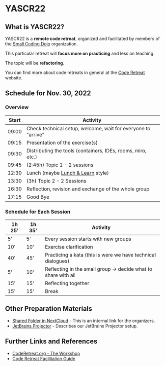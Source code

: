 # YASCR22

## What is YASCR22?

YASCR22 is a **remote code retreat**, organized and facilitated by members of the [Small Coding Dojo](https://github.com/small-coding-dojo/) organization.

This particular retreat will **focus more on practicing** and less on teaching.

The topic will be **refactoring**.

You can find more about code retreats in general at the [Code Retreat](https://www.coderetreat.org/the-workshop/) website.

## Schedule for Nov. 30, 2022

### Overview

| Start | Activity |
| --- | --- |
| 09:00 | Check technical setup, welcome, wait for everyone to "arrive" |
| 09:15 | Presentation of the exercise(s) |
| 09:30 | Distributing the tools (containers, IDEs, rooms, miro, etc.) |
| 09:45 | (2:45h) Topic 1 - 2 sessions |
| 12:30 | Lunch (maybe [Lunch & Learn](https://www.indeed.com/career-advice/career-development/brown-bag-lunch) style) |
| 13:30 | (3h) Topic 2 - 2 Sessions |
| 16:30 | Reflection, revision and exchange of the whole group |
| 17:15 | Good Bye |

### Schedule for Each Session


| 1h 25' | 1h 35' | Activity
| --- | --- | --- |
|  5' |  5' | Every session starts with new groups |
| 10' | 10' | Exercise clarification |
| 40' | 45' | Practicing a kata (this is were we have technical dialogues) |
|  5' | 10' | Reflecting in the small group -> decide what to share with all |
| 15' | 15' | Reflecting together |
| 15' | 15' | Break |

## Other Preparation Materials

- [Shared Folder in NextCloud](https://oc.serv4us.de/f/102382) - This is an internal link for the organizers.
- [JetBrains Projector](JetBrains-Projector.md) - Describes our JetBrains Projector setup.

## Further Links and References

- [CodeRetreat.org - The Workshop](https://www.coderetreat.org/the-workshop/)
- [Code Retreat Facilitation Guide](https://www.coderetreat.org/facilitators/facilitation/)
